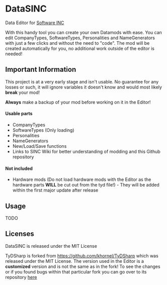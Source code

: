 # DataSINC
 Data Editor for [Software INC](https://softwareinc.coredumping.com/)
 
 With this handy tool you can create your own Datamods with ease. You can edit CompanyTypes, SoftwareTypes, Personalities and NameGenerators with just a few clicks and without the need to "code". The mod will be created automatically for you, no additional work outside of the editor is needed!
 
## Important Information

This project is at a very early stage and isn't usable.
No guarantee for any losses or such, it will ignore variables it doesn't know and would most likely **break** your mod!

**Always** make a backup of your mod before working on it in the Editor!

#### Usable parts

* CompanyTypes
* SoftwareTypes (Only loading)
* Personalities
* NameGenerators
* New/Load/Save functions
* Links to SINC Wiki for better understanding of modding and this Github repository

#### Not included

* Hardware mods (Do not load hardware mods with the Editor as the hardware parts **WILL** be cut out from the tyd file!) - They will be added within the first major update after release

## Usage
TODO

## Licenses

DataSINC is released under the MIT License

TyDSharp is forked from https://github.com/khornel/TyDSharp which was released under the MIT License. The version used in the Editor is a **customized** version and is not the same as in the fork! 
To see the changes or if you found bugs within that particular fork you can go over to its repository [here](https://github.com/daredloco/TyDSharp)
